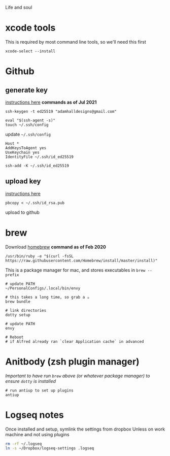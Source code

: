 Life and soul

# xcode tools

This is required by most command line tools, so we'll need this first

    xcode-select --install

# Github

## generate key

[instructions here](https://help.github.com/en/enterprise/2.19/user/github/authenticating-to-github/generating-a-new-ssh-key-and-adding-it-to-the-ssh-agent)
**commands as of Jul 2021**

    ssh-keygen -t ed25519 "adamhalldesigns@gmail.com"

    eval "$(ssh-agent -s)"
    touch ~/.ssh/config

update `~/.ssh/config`

    Host *
    AddKeysToAgent yes
    UseKeychain yes
    IdentityFile ~/.ssh/id_ed25519

    ssh-add -K ~/.ssh/id_ed25519

## upload key

[instructions here](https://help.github.com/en/enterprise/2.19/user/github/authenticating-to-github/adding-a-new-ssh-key-to-your-github-account)

    pbcopy < ~/.ssh/id_rsa.pub

upload to github

# brew

Download [homebrew](https://brew.sh/)
**command as of Feb 2020**

    /usr/bin/ruby -e "$(curl -fsSL https://raw.githubusercontent.com/Homebrew/install/master/install)"

This is a package manager for mac, and stores executables in `brew --prefix`

    # update PATH
    ~/PersonalConfigs/.local/bin/envy

    # this takes a long time, so grab a ☕️
    brew bundle

    # link directories
    dotty setup

    # update PATH
    envy
    
    # Reboot
    # if Alfred already ran `clear Application cache` in advanced

# Anitbody (zsh plugin manager)

_Important to have run `brew` above (or whatever package manager) to
ensure `dotty` is installed_

    # run antiup to set up plugins
    antiup

# Logseq notes

Once installed and setup, symlink the settings from dropbox
Unless on work machine and not using plugins

```sh
rm -rf ~/.logseq
ln -s ~/Dropbox/logseq-settings .logseq
```
